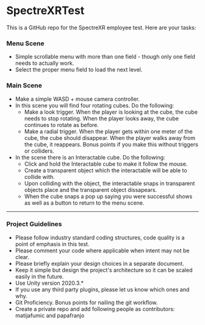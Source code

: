 # SpectreXRTest
This is a GitHub repo for the SpectreXR employee test. Here are your tasks:

### Menu Scene
* Simple scrollable menu with more than one field - though only one field needs to actually work.
* Select the proper menu field to load the next level.

### Main Scene
* Make a simple WASD + mouse camera controller.
* In this scene you will find four rotating cubes. Do the following:
  * Make a look trigger. When the player is looking at the cube, the cube needs to stop rotating. When the player looks away, the cube continues to rotate as before.
  * Make a radial trigger. When the player gets within one meter of the cube, the cube should disappear. When the player walks away from the cube, it reappears. Bonus points if you make this without triggers or colliders.
* In the scene there is an Interactable cube. Do the following:
  * Click and hold the Interactable cube to make it follow the mouse.
  * Create a transparent object which the interactable will be able to collide with.
  * Upon colliding with the object, the interactable snaps in transparent objects place and the transparent object dissapears.
  * When the cube snaps a pop up saying you were successful shows as well as a button to return to the menu scene.

---

### Project Guidelines
* Please follow industry standard coding structures, code quality is a point of emphasis in this test.
* Please comment your code where applicable when intent may not be clear.
* Please briefly explain your design choices in a separate document.
* Keep it simple but design the project's architecture so it can be scaled easily in the future. 
* Use Unity version 2020.3.*
* If you use any third party plugins, please let us know which ones and why.
* Git Proficiency. Bonus points for nailing the git workflow.
* Create a private repo and add following people as contributors: matijafumic and papafranjo
